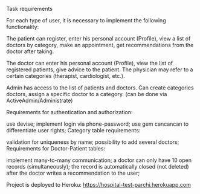 Task requirements

For each type of user, it is necessary to implement the following functionality:

The patient can register, enter his personal account (Profile), view a list of doctors by category, make an appointment, get recommendations from the doctor after taking.

The doctor can enter his personal account (Profile), view the list of registered patients, give advice to the patient. The physician may refer to a certain categories (therapist, cardiologist, etc.).

Admin has access to the list of patients and doctors. Can create categories doctors, assign a specific doctor to a category. (can be done via ActiveAdmin/Administrate)

Requirements for authentication and authorization:

use devise;
implement login via phone-password;
use gem cancancan to differentiate user rights;
Category table requirements:

validation for uniqueness by name;
possibility to add several doctors;
Requirements for Doctor-Patient tables:

implement many-to-many communication;
a doctor can only have 10 open records (simultaneously);
the record is automatically closed (not deleted) after the doctor writes a recommendation to the user;

Project is deployed to
Heroku: https://hospital-test-parchi.herokuapp.com
